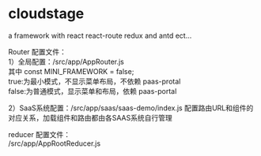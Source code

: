 # cloudstage
a framework with react react-route redux and antd ect...


Router 配置文件：  
1）全局配置：/src/app/AppRouter.js  
其中 const MINI_FRAMEWORK = false;   
true:为最小模式，不显示菜单布局，不依赖 paas-protal   
false:为普通模式，显示菜单和布局，依赖 paas-portal  

2）SaaS系统配置：/src/app/saas/saas-demo/index.js
配置路由URL和组件的对应关系，加载组件和路由都由各SAAS系统自行管理
  
reducer 配置文件：  
/src/app/AppRootReducer.js  



